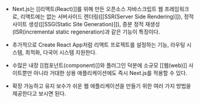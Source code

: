 - Next.js는 [[리액트(React)]]를 위해 만든 오픈소스 자바스크립트 웹 프레임워크로, 리액트에는 없는 서버사이드 렌더링([[SSR(Server Side Rendering)]]), 정적 사이트 생성([[SSG(Static Site Generation)]]), 증분 정적 재생성(ISR(incremental static regeneration)과 같은 기능이 특징이다.

- 추가적으로 Create React App처럼 리액트 프로젝트를 설정하는 기능, 라우팅 시스템, 최적화, 다국어 시스템 지원한다.

- 수많은 내장 [[컴포넌트(component)]]와 플러그인 덕분에 소규모 [[웹(web)]] 사이트뿐만 아니라 거대한 상용 애플리케이션에도 즉시 Next.js를 적용할 수 있다.
- 확장 가능하고 유지 보수가 쉬운 웹 애플리케이션을 만들기 위한 여러 가지 방법을 제공한다고 보시면 된다.